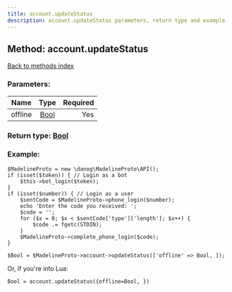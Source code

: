 ```yaml
---
title: account.updateStatus
description: account.updateStatus parameters, return type and example
---
```

## Method: account.updateStatus  
[Back to methods index](index.md)


### Parameters:

| Name     |    Type       | Required |
|----------|:-------------:|---------:|
|offline|[Bool](../types/Bool.md) | Yes|


### Return type: [Bool](../types/Bool.md)

### Example:


```
$MadelineProto = new \danog\MadelineProto\API();
if (isset($token)) { // Login as a bot
    $this->bot_login($token);
}
if (isset($number)) { // Login as a user
    $sentCode = $MadelineProto->phone_login($number);
    echo 'Enter the code you received: ';
    $code = '';
    for ($x = 0; $x < $sentCode['type']['length']; $x++) {
        $code .= fgetc(STDIN);
    }
    $MadelineProto->complete_phone_login($code);
}

$Bool = $MadelineProto->account->updateStatus(['offline' => Bool, ]);
```

Or, if you're into Lua:

```
Bool = account.updateStatus({offline=Bool, })
```

